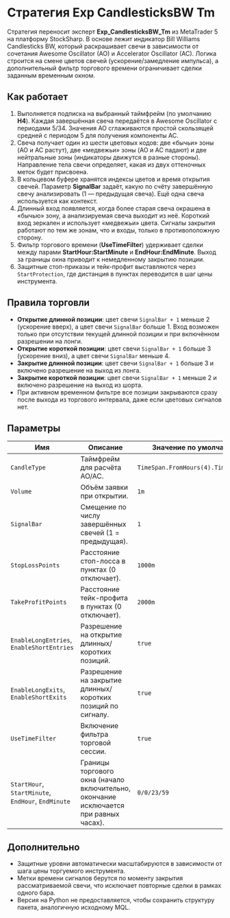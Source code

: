 # Стратегия Exp CandlesticksBW Tm

Стратегия переносит эксперт **Exp_CandlesticksBW_Tm** из MetaTrader 5 на платформу StockSharp. В основе лежит индикатор Bill Williams Candlesticks BW, который раскрашивает свечи в зависимости от сочетания Awesome Oscillator (AO) и Accelerator Oscillator (AC). Логика строится на смене цветов свечей (ускорение/замедление импульса), а дополнительный фильтр торгового времени ограничивает сделки заданным временным окном.

## Как работает

1. Выполняется подписка на выбранный таймфрейм (по умолчанию **H4**). Каждая завершённая свеча передаётся в Awesome Oscillator с периодами 5/34. Значения AO сглаживаются простой скользящей средней с периодом 5 для получения компоненты AC.
2. Свеча получает один из шести цветовых кодов: две «бычьи» зоны (AO и AC растут), две «медвежьи» зоны (AO и AC падают) и две нейтральные зоны (индикаторы движутся в разные стороны). Направление тела свечи определяет, какая из двух оттеночных меток будет присвоена.
3. В кольцевом буфере хранятся индексы цветов и время открытия свечей. Параметр **SignalBar** задаёт, какую по счёту завершённую свечу анализировать (1 — предыдущая свеча). Ещё одна свеча используется как контекст.
4. Длинный вход появляется, когда более старая свеча окрашена в «бычью» зону, а анализируемая свеча выходит из неё. Короткий вход зеркален и использует «медвежьи» цвета. Сигналы закрытия работают по тем же зонам, что и входы, только в противоположную сторону.
5. Фильтр торгового времени (**UseTimeFilter**) удерживает сделки между парами **StartHour:StartMinute** и **EndHour:EndMinute**. Выход за границы окна приводит к немедленному закрытию позиции.
6. Защитные стоп-приказы и тейк-профит выставляются через `StartProtection`, где дистанция в пунктах переводится в шаг цены инструмента.

## Правила торговли

- **Открытие длинной позиции**: цвет свечи `SignalBar + 1` меньше 2 (ускорение вверх), а цвет свечи `SignalBar` больше 1. Вход возможен только при отсутствии текущей длинной позиции и при включённом разрешении на лонги.
- **Открытие короткой позиции**: цвет свечи `SignalBar + 1` больше 3 (ускорение вниз), а цвет свечи `SignalBar` меньше 4.
- **Закрытие длинной позиции**: цвет свечи `SignalBar + 1` больше 3 и включено разрешение на выход из лонга.
- **Закрытие короткой позиции**: цвет свечи `SignalBar + 1` меньше 2 и включено разрешение на выход из шорта.
- При активном временном фильтре все позиции закрываются сразу после выхода из торгового интервала, даже если цветовых сигналов нет.

## Параметры

| Имя | Описание | Значение по умолчанию |
| --- | --- | --- |
| `CandleType` | Таймфрейм для расчёта AO/AC. | `TimeSpan.FromHours(4).TimeFrame()` |
| `Volume` | Объём заявки при открытии. | `1m` |
| `SignalBar` | Смещение по числу завершённых свечей (1 = предыдущая). | `1` |
| `StopLossPoints` | Расстояние стоп-лосса в пунктах (0 отключает). | `1000m` |
| `TakeProfitPoints` | Расстояние тейк-профита в пунктах (0 отключает). | `2000m` |
| `EnableLongEntries`, `EnableShortEntries` | Разрешение на открытие длинных/коротких позиций. | `true` |
| `EnableLongExits`, `EnableShortExits` | Разрешение на закрытие длинных/коротких позиций по сигналу. | `true` |
| `UseTimeFilter` | Включение фильтра торговой сессии. | `true` |
| `StartHour`, `StartMinute`, `EndHour`, `EndMinute` | Границы торгового окна (начало включительно, окончание исключается при равных часах). | `0/0/23/59` |

## Дополнительно

- Защитные уровни автоматически масштабируются в зависимости от шага цены торгуемого инструмента.
- Метки времени сигналов берутся по моменту закрытия рассматриваемой свечи, что исключает повторные сделки в рамках одного бара.
- Версия на Python не предоставляется, чтобы сохранить структуру пакета, аналогичную исходному MQL.
